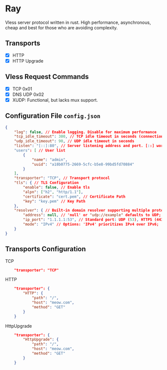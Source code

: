 # Ray

Vless server protocol written in rust. High performance, asynchronous, cheap and best for those who are avoiding complexity.

## Transports

- [x] HTTP
- [x] HTTP Upgrade

## Vless Request Commands

- [x] TCP 0x01
- [x] DNS UDP 0x02
- [x] XUDP: Functional, but lacks mux support.

## Configuration File `config.json`

```json
{
    "log": false, // Enable logging. Disable for maximum performance
    "tcp_idle_timeout": 300, // TCP idle timeout in seconds (connection closes after 300 seconds of inactivity)
    "udp_idle_timeout": 90, // UDP idle timeout in seconds
    "listen": "[::]:80", // Server listening address and port. [::] works for both ipv4 and ipv6 in linux.
    "users": [ // User list
        {
            "name": "admin",
            "uuid": "a18b0775-2669-5cfc-b5e8-99bd5fd70884"
        }
    ],
    "transporter": "TCP", // Transport protocol
    "tls": { // TLS Configuration
        "enable": false, // Enable tls
        "alpn": ["h2", "http/1.1"],
        "certificate": "cert.pem", // Certificate Path
        "key": "key.pem" // Key Path
    },
    "resolver": { // Built-in domain resolver supporting multiple protocols: udp, https, h3, tls, and quic
        "address": null, // 'null' or "udp://example" defaults to UDP; for other protocols, use: "https://dns.google", "h3://dns.google", "tls://dns.google"
        "ip_port": "1.1.1.1:53", // Standard port: UDP (53), HTTPS (443), TLS/QUIC (853)
        "mode": "IPv4" // Options: 'IPv4' prioritizes IPv4 over IPv6; 'IPv6' prioritizes IPv6 over IPv4
    }
}
```

## Transports Configuration

TCP

```json
    "transporter": "TCP"
```

HTTP

```json
    "transporter": {
        "HTTP": {
            "path": "/",
            "host": "meow.com",
            "method": "GET"
        }
    }
```

HttpUpgrade

```json
    "transporter": {
        "HttpUpgrade": {
            "path": "/",
            "host": "meow.com",
            "method": "GET"
        }
    }
```
